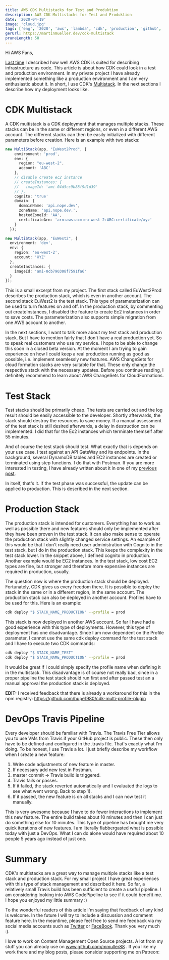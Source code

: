 ```yaml
---
title: AWS CDK Multistacks for Test and Produktion
description: AWS CDK Multistacks for Test and Produktion
date: '2020-04-19'
image: 'cloud.jpg'
tags: ['eng', '2020', 'aws', 'lambda', 'cdk', 'production', 'github', 'travis']
gerUrl: https://martinmueller.dev/cdk-multistack
pruneLength: 50
---
```


Hi AWS Fans,

[Last time](https://martinmueller.dev/cdk-example-eng) I described how well AWS CDK is suited for describing infrastructure as code. This article is about how CDK could look in a test and production environment. In my private project I have already implemented something like a production environment and I am very enthusiastic about it. In short, I use CDK's [Multistack](https://docs.aws.amazon.com/cdk/latest/guide/stack_how_to_create_multiple_stacks.html). In the next sections I describe how my deployment looks like.

# CDK Multistack
A CDK multistack is a CDK deployment that manages multiple stacks. These stacks can be in the same or different regions, or even in a different AWS account. The different stacks can then be easily initialized with different parameters before creation. Here is an example with two stacks:

```TypeScript
new MultiStack(app, "EuWest2Prod", {
    environment: 'prod',
    env: {
      region: "eu-west-2",
      account: 'ABC'
    },
    // disable create ec2 instance
    // createInstances: {
    //   imageId: 'ami-04d5cc9b88f9d1d39'
    // },
    cognito: 'true'
    domain: {
      domainName: 'api.nope.dev',
      zoneName: 'api.nope.dev.',
      hostedZoneId: 'AA',
      certificateArn: 'arn:aws:acm:eu-west-2:ABC:certificate/xyz'
    }
  });

new MultiStack(app, "EuWest2", {
  environment: 'dev',
  env: {
    region: 'eu-west-2',
    account: 'XYZ'
  },
  createInstances: {
    imageId: 'ami-0cb790308f7591fa6'
  }
});
```

This is a small excerpt from my project. The first stack called EuWest2Prod describes the production stack, which is even in another account. The second stack EuWest2 is the test stack. This type of parameterization can be used to turn features on and off. In the production stack, by commenting out createInstances, I disabled the feature to create Ec2 instances in order to save costs. The parameterization also supports simple migration from one AWS account to another.

In the next sections, I want to talk more about my test stack and production stack. But I have to mention fairly that I don't have a real production yet. So to speak real customers who use my service. I hope to be able to change this soon in a closed beta version. At the moment I am trying to gain experience on how I could keep a real production running as good as possible, i.e. implement seamlessly new features. AWS ChangeSets for cloud formation stacks are very suitable for that. These only change the respective stack with the necessary updates. Before you continue reading, I definitely recommend to learn about AWS ChangeSets for CloudFormations.

# Test Stack
Test stacks should be primarily cheap. The tests are carried out and the log result should be easily accessible to the developer. Shortly afterwards, the stack should destroy the resources to save money. If a manual assessment of the test stack is still desired afterwards, a delay in destruction can be implemented. I did that for the Ec2 instances which terminate themself after 55 minutes.

And of course the test stack should test. What exactly that is depends on your use case. I test against an API GateWay and its endpoints. In the background, several DynamoDB tables and EC2 instances are created or terminated using step functions. I do that with Postman. If you are more interested in testing, I have already written about it in one of my [previous post](https://martinmueller.dev/cdk-example-eng).

In itself, that's it. If the test phase was successful, the update can be applied to production. This is described in the next section.

# Production Stack
The production stack is intended for customers. Everything has to work as well as possible there and new features should only be implemented after they have been proven in the test stack. It can also make sense to operate the production stack with slightly changed service settings. An example of this would be that I don't really need user administration with Cognito in the test stack, but I do in the production stack. This keeps the complexity in the test stack lower. In the snippet above, I defined cognito in production. Another example would be EC2 instances. In the test stack, low cost EC2 types are fine, but stronger and therefore more expensive instances are required in production, usually.

The question now is where the production stack should be deployed. Fortunately, CDK gives us every freedom there. It is possible to deploy the stack in the same or in a different region, in the same account. The production stack can also be deployed in another account. Profiles have to be used for this. Here is an example:

```BASH
cdk deploy "$ STACK_NAME_PRODUCTION" --profile = prod
```

This stack is now deployed in another AWS account. So far I have had a good experience with this type of deployments. However, this type of deployment has one disadvantage. Since I am now dependent on the Profile parameter, I cannot use the same cdk deploy command for the test stack and I have to execute two CDK commands:

```BASH
cdk deploy "$ STACK_NAME_TEST"
cdk deploy "$ STACK_NAME_PRODUCTION" --profile = prod
```

It would be great if I could simply specify the profile name when defining it in the multistack. This disadvantage is of course not really bad, since in a proper pipeline the test stack should run first and after passed test an a manual approval the production stack is deployed.

**EDIT:** I received feedback that there is already a workaround for this in the npm registry: https://github.com/hupe1980/cdk-multi-profile-plugin

# DevOps Travis Pipeline
Every developer should be familiar with Travis. The Travis Free Tier allows you to use VMs from Travis if your GitHub project is public. These then only have to be defined and configured in the .travis file. That's exactly what I'm doing. To be honest, I use Travis a lot. I just briefly describe my workflow when I create a new feature:

1) Write code adjustments of new feature in master.
2) If necessary add new test in Postman.
3) master commit -> Travis build is triggered.
4) Travis fails or passes.
5) If it failed, the stack reverted automatically and I evaluated the logs to see what went wrong. Back to step 1).
6) If it passed, the new feature is on all stacks and I can now test it manually.

This is very awesome because I have to do fewer interactions to implement this new feature. The entire build takes about 10 minutes and then I can just do something else for 10 minutes. This type of pipeline has brought me very quick iterations of new features. I am literally flabbergasted what is possible today with just a DevOps. What I can do alone would have required about 10 people 5 years ago instead of just one.

# Summary
CDK's multistacks are a great way to manage multiple stacks like a test stack and production stack. For my small project I have great experiences with this type of stack management and described it here. So far, a relatively small Travis build has been sufficient to create a useful pipeline. I am considering looking into AWS CodePipeline to see if it could benefit me. I hope you enjoyed my little summary :)

To the wonderful readers of this article I'm saying that feedback of any kind is welcome. In the future I will try to include a discussion and comment feature here. In the meantime, please feel free to send me feedback via my social media accounts such as [Twitter](https://twitter.com/MartinMueller_) or [FaceBook](https://www.facebook.com/martin.muller.10485). Thank you very much :).

I love to work on Content Management Open Source projects. A lot from my stuff you can already use on www.github.com/mmuller88 . If you like my work there and my blog posts, please consider supporting me on Patreon:

  